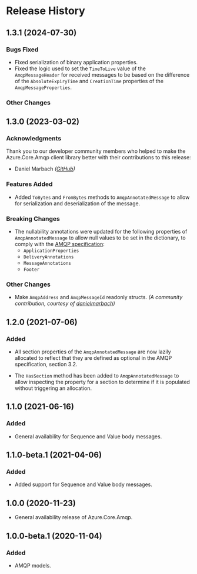 # Release History

## 1.3.1 (2024-07-30)

### Bugs Fixed

- Fixed serialization of binary application properties.
- Fixed the logic used to set the `TimeToLive` value of the `AmqpMessageHeader` for received messages to be based on the difference of the `AbsoluteExpiryTime` and `CreationTime` properties of the `AmqpMessageProperties`.

### Other Changes

## 1.3.0 (2023-03-02)

### Acknowledgments
Thank you to our developer community members who helped to make the Azure.Core.Amqp client library better with their contributions to this release:

- Daniel Marbach  _([GitHub](https://github.com/danielmarbach))_

### Features Added
- Added `ToBytes` and `FromBytes` methods to `AmqpAnnotatedMessage` to allow for serialization and deserialization of the message.

### Breaking Changes

- The nullability annotations were updated for the following properties of `AmqpAnnotatedMessage` to allow null values to be set in the dictionary, to comply with the [AMQP specification](https://docs.oasis-open.org/amqp/core/v1.0/os/amqp-core-messaging-v1.0-os.html#section-message-format):
  - `ApplicationProperties`
  - `DeliveryAnnotations`
  - `MessageAnnotations`
  - `Footer`

### Other Changes

- Make `AmqpAddress` and `AmqpMessageId` readonly structs. _(A community contribution, courtesy of [danielmarbach](https://github.com/danielmarbach))_

## 1.2.0 (2021-07-06)

### Added
- All section properties of the `AmqpAnnotatedMessage` are now lazily allocated to reflect that they are defined as optional in the AMQP specification, section 3.2.

- The `HasSection` method has been added to `AmqpAnnotatedMessage` to allow inspecting the property for a section to determine if it is populated without triggering an allocation.

## 1.1.0 (2021-06-16)

### Added
- General availability for Sequence and Value body messages.

## 1.1.0-beta.1 (2021-04-06)

### Added
- Added support for Sequence and Value body messages.

## 1.0.0 (2020-11-23)
- General availability release of Azure.Core.Amqp.

## 1.0.0-beta.1 (2020-11-04)

### Added
- AMQP models.
